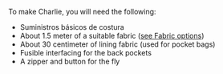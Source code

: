 To make Charlie, you will need the following:

 - Suministros básicos de costura
 - About 1.5 meter of a suitable fabric ([see Fabric options](/docs/patterns/charlie/fabric))
 - About 30 centimeter of lining fabric (used for pocket bags)
 - Fusible interfacing for the back pockets
 - A zipper and button for the fly

